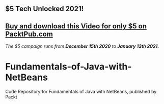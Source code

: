 ## $5 Tech Unlocked 2021!
[Buy and download this Video for only $5 on PacktPub.com](https://www.packtpub.com/product/fundamentals-of-java-with-netbeans-video/9781839216558)
-----
*The $5 campaign         runs from __December 15th 2020__ to __January 13th 2021.__*

# Fundamentals-of-Java-with-NetBeans
Code Repository for Fundamentals of Java with NetBeans, published by Packt
